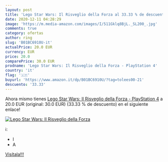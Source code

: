 ```yaml
---
layout: post
title: 'Lego Star Wars: Il Risveglio della Forza al 33.33 % de descuento'
date: 2020-12-11 04:28:29
image: 'https://m.media-amazon.com/images/I/511Gklq8BjL._SL200_.jpg'
comments: true
category: ofertas
author: ring
slug: 'B01BC6910U-it'
actualPrice: 20.0 EUR
currency: EUR
price: 20.0
comparePrice: 30.0 EUR
prodname: 'Lego Star Wars: Il Risveglio della Forza - PlayStation 4'
country: 'it'
flag: '🇮🇹'
buyurl: 'https://www.amazon.it/dp/B01BC6910U/?tag=tolees00-21'
descuento: '33.33'
---
```


Ahora mismo tienes [Lego Star Wars: Il Risveglio della Forza - PlayStation 4](https://www.amazon.it/dp/B01BC6910U/?tag=tolees00-21) a 20.0 EUR (original: 30.0 EUR) (33.33 %  de descuento) en el siguiente enlace!

[![Lego Star Wars: Il Risveglio della Forza](https://m.media-amazon.com/images/I/511Gklq8BjL._SL200_.jpg)](https://www.amazon.it/dp/B01BC6910U/?tag=tolees00-21)

ℹ️:

- I
- A

[Visítala!!!](https://www.amazon.it/dp/B01BC6910U/?tag=tolees00-21)
